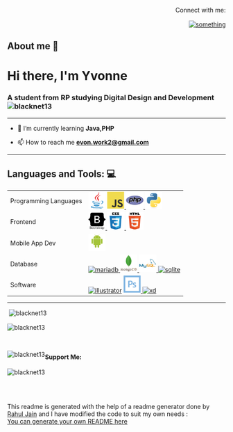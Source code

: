 <p align="right">Connect with me:</p><p align="right"><a href="https://www.linkedin.com/in/yvonyen8/" target="blank"><img align="center" src="https://raw.githubusercontent.com/rahuldkjain/github-profile-readme-generator/master/src/images/icons/Social/linked-in-alt.svg" alt="something" height="20" width="30" /></a></p>

## About me 👋 
<h1 align="left">Hi there, I'm Yvonne</h1>

<h3 align="left"><!--A passionate software developer from Singapore-->A student from RP studying Digital Design and Development  <img src="https://komarev.com/ghpvc/?username=blacknet13&label=Profile%20views&color=0e75b6&style=flat" alt="blacknet13" /> </h3> 
<p align="left">  </p>
<hr>

- 🌱 I’m currently learning **Java,PHP**

<!--- 👨‍💻 All of my projects are available at [portfolio](tba)-->

- 📫 How to reach me **evon.work2@gmail.com**
<hr>

## Languages and Tools: 💻

<table>
   <tr>
    <td>Programming Languages</td>
    <td> <a href="https://www.java.com" target="_blank" rel="noreferrer"> <img src="https://raw.githubusercontent.com/devicons/devicon/master/icons/java/java-original.svg" alt="java" width="40" height="40"/></a> <a href="https://developer.mozilla.org/en-US/docs/Web/JavaScript" target="_blank" rel="noreferrer"> <img src="https://raw.githubusercontent.com/devicons/devicon/master/icons/javascript/javascript-original.svg" alt="javascript" width="40" height="40"/>  </a> <a href="https://www.php.net" target="_blank" rel="noreferrer"> <img src="https://raw.githubusercontent.com/devicons/devicon/master/icons/php/php-original.svg" alt="php" width="40" height="40"/> </a> <a href="https://www.python.org" target="_blank" rel="noreferrer"> <img src="https://raw.githubusercontent.com/devicons/devicon/master/icons/python/python-original.svg" alt="python" width="40" height="40"/> </a></td>
  </tr>

 <tr>
    <td>Frontend</td>
    <td> <a href="https://getbootstrap.com" target="_blank" rel="noreferrer"> <img src="https://raw.githubusercontent.com/devicons/devicon/master/icons/bootstrap/bootstrap-plain-wordmark.svg" alt="bootstrap" width="40" height="40"/> </a> <a href="https://www.w3schools.com/css/" target="_blank" rel="noreferrer"> <img src="https://raw.githubusercontent.com/devicons/devicon/master/icons/css3/css3-original-wordmark.svg" alt="css3" width="40" height="40"/> </a> <a href="https://www.w3.org/html/" target="_blank" rel="noreferrer"> <img src="https://raw.githubusercontent.com/devicons/devicon/master/icons/html5/html5-original-wordmark.svg" alt="html5" width="40" height="40"/> </a></td>
  </tr>

  <tr>
    <td>Mobile App Dev</td>
    <td> <a href="https://developer.android.com" target="_blank" rel="noreferrer"> <img src="https://raw.githubusercontent.com/devicons/devicon/master/icons/android/android-original-wordmark.svg" alt="android" width="40" height="40"/> </a></td>
  </tr>

  <tr>
    <td>Database</td>
    <td>  <a href="https://mariadb.org/" target="_blank" rel="noreferrer"> <img src="https://www.vectorlogo.zone/logos/mariadb/mariadb-icon.svg" alt="mariadb" width="40" height="40"/> </a> <a href="https://www.mongodb.com/" target="_blank" rel="noreferrer"> <img src="https://raw.githubusercontent.com/devicons/devicon/master/icons/mongodb/mongodb-original-wordmark.svg" alt="mongodb" width="40" height="40"/> </a> <a href="https://www.mysql.com/" target="_blank" rel="noreferrer"> <img src="https://raw.githubusercontent.com/devicons/devicon/master/icons/mysql/mysql-original-wordmark.svg" alt="mysql" width="40" height="40"/> </a> <a href="https://www.sqlite.org/" target="_blank" rel="noreferrer"> <img src="https://www.vectorlogo.zone/logos/sqlite/sqlite-icon.svg" alt="sqlite" width="40" height="40"/> </a></td>
  </tr>

  <td>Software</td>
    <td> <a href="https://www.adobe.com/in/products/illustrator.html" target="_blank" rel="noreferrer"> <img src="https://www.vectorlogo.zone/logos/adobe_illustrator/adobe_illustrator-icon.svg" alt="illustrator" width="40" height="40"/></a> <a href="https://www.photoshop.com/en" target="_blank" rel="noreferrer"> <img src="https://raw.githubusercontent.com/devicons/devicon/master/icons/photoshop/photoshop-line.svg" alt="photoshop" width="40" height="40"/> </a>  <a href="https://www.adobe.com/products/xd.html" target="_blank" rel="noreferrer"> <img src="https://cdn.worldvectorlogo.com/logos/adobe-xd.svg" alt="xd" width="40" height="40"/> </a> </td>
  </tr>
</table>

<hr>

<p>&nbsp;<img align="center" src="https://github-readme-stats.vercel.app/api?username=blacknet13&show_icons=true&locale=en" alt="blacknet13" /></p>
<p><img align="center" src="https://github-readme-streak-stats.herokuapp.com/?user=blacknet13&" alt="blacknet13" /></p><br>
<p><img align="left" src="https://github-readme-stats.vercel.app/api/top-langs?username=blacknet13&show_icons=true&locale=en&layout=compact" alt="blacknet13" /></p>

<h4 align="left">Support Me:</h4>
<p><a href="https://ko-fi.com/blacknet13"> <img align="left" src="https://cdn.ko-fi.com/cdn/kofi3.png?v=3" height="40" width="150" alt="blacknet13" /></a></p><br><br>

<br><p>This readme is generated with the help of a readme generator done by <a href="https://github.com/rahuldkjain">Rahul Jain</a> and I have modified the code to suit my own needs : <br><a href="https://rahuldkjain.github.io/gh-profile-readme-generator/">You can generate your own README here</a> </p>
